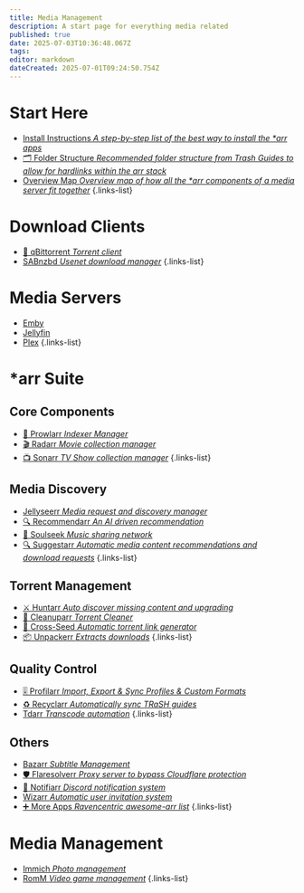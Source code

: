 ```yaml
---
title: Media Management
description: A start page for everything media related
published: true
date: 2025-07-03T10:36:48.067Z
tags: 
editor: markdown
dateCreated: 2025-07-01T09:24:50.754Z
---
```


# Start Here
- [<span class="mdi mdi-format-list-numbered"></span> Install Instructions *A step-by-step list of the best way to install the \*arr apps*](/InstallInstructions)
- [🗂️ Folder Structure *Recommended folder structure from Trash Guides to allow for hardlinks within the arr stack*](/Folder-Structure)
- [<span class="mdi mdi-map"></span> Overview Map *Overview map of how all the \*arr components of a media server fit together*](/OverviewMap)
{.links-list}


# Download Clients
- [🧲 qBittorrent *Torrent client*](/qBittorrent)
- [<span class="mdi mdi-arrow-down-bold"></span> SABnzbd *Usenet download manager*](/sabnzbd)
{.links-list}

# Media Servers
- [<span class="mdi mdi-emby"></span> Emby](/Emby)
- [<span class="mdi mdi-video"></span> Jellyfin](/jellyfin)
- [<span class="mdi mdi-plex"></span> Plex](/plex)
{.links-list}

# \*arr Suite
## Core Components
- [🐯 Prowlarr *Indexer Manager*](/Prowlarr)
- [🎬 Radarr *Movie collection manager*](/radarr)
- [📺 Sonarr *TV Show collection manager*](/Sonarr)
{.links-list}

## Media Discovery
- [<span class="mdi mdi-jellyfish"></span> Jellyseerr *Media request and discovery manager*](/Jellyseerr)
- [🔍 Recommendarr *An AI driven recommendation*](/recommendarr)
- [🎵 Soulseek *Music sharing network*](/soulseek)
- [🔍 Suggestarr *Automatic media content recommendations and download requests*](/suggestarr)
{.links-list}

## Torrent Management
- [⚔️ Huntarr *Auto discover missing content and upgrading*](/huntarr)
- [🧹 Cleanuparr *Torrent Cleaner*](/cleanuparr)
- [🌱 Cross-Seed *Automatic torrent link generator*](/crossseed)
- [📦 Unpackerr *Extracts downloads*](/Unpackerr)
{.links-list}

## Quality Control
- [🎚️ Profilarr *Import, Export & Sync Profiles & Custom Formats*](/profilarr)
- [♻️ Recyclarr *Automatically sync TRaSH guides*](/Recyclarr)
- [<span class="mdi mdi-transfer"></span> Tdarr *Transcode automation*](/tdarr)
{.links-list}

## Others

- [<span class="mdi mdi-subtitles"></span> Bazarr *Subtitle Management*](/bazarr)
- [🛡️ Flaresolverr *Proxy server to bypass Cloudflare protection*](/Flaresolverr)
- [🔔 Notifiarr *Discord notification system*](/notifiarr)
- [<span class="mdi mdi-wizard-hat"></span> Wizarr *Automatic user invitation system*](/wizarr)
- [➕ More Apps *Ravencentric awesome-arr list*](/ravencentric)
{.links-list}

# Media Management
- [<span class="mdi mdi-camera"></span> Immich *Photo management*](/immich)
- [<span class="mdi mdi-gamepad-square"></span> RomM *Video game management*](/romm)
{.links-list}


<span class="iconify" data-icon="mdi-account"></span>
